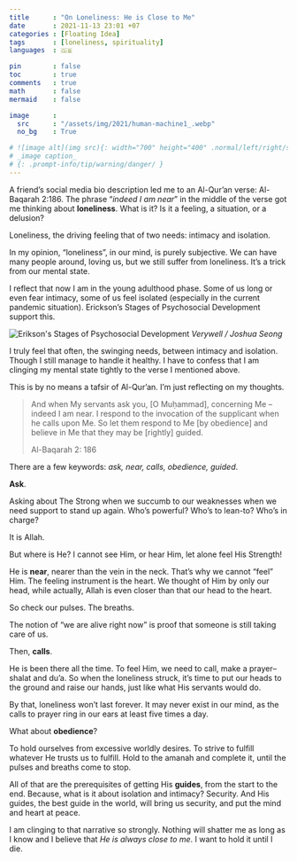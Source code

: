 ```yaml
---
title      : "On Loneliness: He is Close to Me"
date       : 2021-11-13 23:01 +07
categories : [Floating Idea]
tags       : [loneliness, spirituality]
languages  : 🇬🇧

pin        : false
toc        : true
comments   : true
math       : false
mermaid    : false

image      :
  src      : "/assets/img/2021/human-machine1_.webp"
  no_bg    : True

# ![image alt](img src){: width="700" height="400" .normal/left/right/shadow}
# _image caption_
# {: .prompt-info/tip/warning/danger/ }
---
```




A friend’s social media bio description led me to an Al-Qur’an verse: Al-Baqarah 2:186. The phrase “_indeed I am near_” in the middle of the verse got me thinking about **loneliness**. What is it? Is it a feeling, a situation, or a delusion?

Loneliness, the driving feeling that of two needs: intimacy and isolation.

In my opinion, “loneliness”, in our mind, is purely subjective. We can have many people around, loving us, but we still suffer from loneliness. It’s a trick from our mental state.

I reflect that now I am in the young adulthood phase. Some of us long or even fear intimacy, some of us feel isolated (especially in the current pandemic situation). Erickson’s Stages of Psychosocial Development support this.

![Erikson's Stages of Psychosocial Development](https://www.verywellmind.com/thmb/ha8hYPFHxGZ6tOSQ9TYz2tA_Kiw=/1500x1001/filters:no_upscale():max_bytes(150000):strip_icc():format(webp)/2795740-article-erik-eriksons-stages-of-psychosocial-development-5ac3df9e875db90037ffa803.png)
_Verywell / Joshua Seong_

I truly feel that often, the swinging needs, between intimacy and isolation. Though I still manage to handle it healthy. I have to confess that I am clinging my mental state tightly to the verse I mentioned above.

This is by no means a tafsir of Al-Qur’an. I’m just reflecting on my thoughts.

> And when My servants ask you, [O Muḥammad], concerning Me – indeed I am near. I respond to the invocation of the supplicant when he calls upon Me. So let them respond to Me [by obedience] and believe in Me that they may be [rightly] guided.
> 
> Al-Baqarah 2: 186

There are a few keywords: _ask, near, calls, obedience, guided_.

**Ask**.

Asking about The Strong when we succumb to our weaknesses when we need support to stand up again. Who’s powerful? Who’s to lean-to? Who’s in charge?

It is Allah.

But where is He? I cannot see Him, or hear Him, let alone feel His Strength!

He is **near**, nearer than the vein in the neck. That’s why we cannot “feel” Him. The feeling instrument is the heart. We thought of Him by only our head, while actually, Allah is even closer than that our head to the heart.

So check our pulses. The breaths.

The notion of “we are alive right now” is proof that someone is still taking care of us.

Then, **calls**.

He is been there all the time. To feel Him, we need to call, make a prayer–shalat and du’a. So when the loneliness struck, it’s time to put our heads to the ground and raise our hands, just like what His servants would do.

By that, loneliness won’t last forever. It may never exist in our mind, as the calls to prayer ring in our ears at least five times a day.

What about **obedience**?

To hold ourselves from excessive worldly desires. To strive to fulfill whatever He trusts us to fulfill. Hold to the amanah and complete it, until the pulses and breaths come to stop.

All of that are the prerequisites of getting His **guides**, from the start to the end. Because, what is it about isolation and intimacy? Security. And His guides, the best guide in the world, will bring us security, and put the mind and heart at peace.

I am clinging to that narrative so strongly. Nothing will shatter me as long as I know and I believe that _He is always close to me_. I want to hold it until I die.